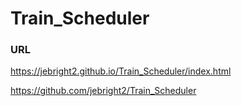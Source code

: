 # Train_Scheduler

### URL 
https://jebright2.github.io/Train_Scheduler/index.html

https://github.com/jebright2/Train_Scheduler